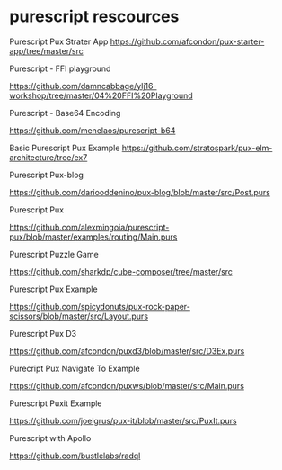 
# purescript rescources


Purescript Pux Strater App
https://github.com/afcondon/pux-starter-app/tree/master/src


Purescript - FFI playground

https://github.com/damncabbage/ylj16-workshop/tree/master/04%20FFI%20Playground

Purescript - Base64 Encoding

https://github.com/menelaos/purescript-b64

Basic Purescript Pux Example 
https://github.com/stratospark/pux-elm-architecture/tree/ex7

Purescript Pux-blog

https://github.com/dariooddenino/pux-blog/blob/master/src/Post.purs

Purescript Pux 

https://github.com/alexmingoia/purescript-pux/blob/master/examples/routing/Main.purs

Purescript Puzzle Game 

https://github.com/sharkdp/cube-composer/tree/master/src

Purescript Pux Example

https://github.com/spicydonuts/pux-rock-paper-scissors/blob/master/src/Layout.purs


Purescript Pux D3

https://github.com/afcondon/puxd3/blob/master/src/D3Ex.purs

Purecript Pux Navigate To Example

https://github.com/afcondon/puxws/blob/master/src/Main.purs

Purescript Puxit Example 

https://github.com/joelgrus/pux-it/blob/master/src/PuxIt.purs

Purescript with Apollo

https://github.com/bustlelabs/radql
